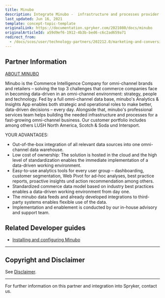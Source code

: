 ```yaml
---
title: Minubo
description: Integrate Minubo -  infrastructure and processes provider for a fast-growing omnichannel business.
last_updated: Jun 16, 2021
template: concept-topic-template
originalLink: https://documentation.spryker.com/2021080/docs/minubo
originalArticleId: a59d9ef6-1912-4b3b-bed6-c6c2ad659a71
redirect_from:
  - /docs/scos/user/technology-partners/202212.0/marketing-and-conversion/analytics/minubo.html
---
```


## Partner Information

[ABOUT MINUBO](https://www.minubo.com/)

Minubo is the Commerce Intelligence Company for omni-channel brands and retailers – solving the top 3 challenges that commerce companies face in becoming data-driven in an omni-channel environment: strategy, people and technology. Fed by a full omni-channel data base, minubo's Analytics & Insights App enables both strategic and operational roles to make better, data-driven decisions – every day. Alongside that, minubo's professional services team helps building the needed infrastructure and processes for a fast-growing omni-channel business. Our customer portfolio includes among others LUSH North America, Scotch & Soda und Intersport.

YOUR ADVANTAGES:

* Out-of-the-box integration of all relevant data sources into one omni-channel data warehouse.
* Low cost of ownership: The solution is hosted in the cloud and the high level of standardization enables the immediate implementation of a data-driven working environment.
* Easy-to-use analytics tools for every user group – dashboarding, customer segmentation, Web Pivot for ad-hoc analyses, best practice reports, proactive insights und action recommendation among others.
* Standardized commerce data model based on industry best practices enables a data-driven working environment from day one.
* The minubo data feeds and already developed integrations to third-party systems enables flexible use of the data.
* Implementation and enablement is conducted by our in-house advisory and support team.

## Related Developer guides

* [Installing and configuring Minubo](/docs/pbc/all/miscellaneous/{{page.version}}/third-party-integrations/marketing-and-conversion/analytics/minubo/install-and-integrate-minubo.html)

---

## Copyright and Disclaimer

See [Disclaimer](https://github.com/spryker/spryker-documentation).

---
For further information on this partner and integration into Spryker,  contact us.

<div class="hubspot-form js-hubspot-form" data-portal-id="2770802" data-form-id="163e11fb-e833-4638-86ae-a2ca4b929a41" id="hubspot-1"></div>
